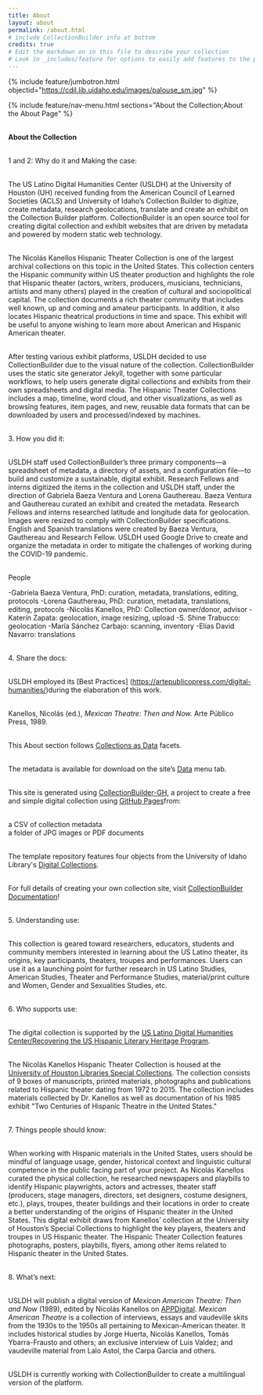 ```yaml
---
title: About
layout: about
permalink: /about.html
# include CollectionBuilder info at bottom
credits: true
# Edit the markdown on in this file to describe your collection
# Look in _includes/feature for options to easily add features to the page
---
```


{% include feature/jumbotron.html objectid="https://cdil.lib.uidaho.edu/images/palouse_sm.jpg" %}

{% include feature/nav-menu.html sections="About the Collection;About the About Page" %}
<html>

  <br><b>About the Collection</b>
 <p>
  </p>
<br>1 and 2: Why do it and Making the case:

<br>The US Latino Digital Humanities Center (USLDH) at the University of Houston (UH) received funding from the American Council of Learned Societies (ACLS) and University of Idaho’s Collection Builder to digitize, create metadata, research geolocations, translate and create an exhibit on the Collection Builder platform. CollectionBuilder is an open source tool for creating digital collection and exhibit websites that are driven by metadata and powered by modern static web technology.
<p>
  </p>  
<br>The Nicolás Kanellos Hispanic Theater Collection is one of the largest archival collections on this topic in the United States. This collection centers the Hispanic community within US theater production and highlights the role that Hispanic theater (actors, writers, producers, musicians, technicians, artists and many others) played in the creation of cultural and sociopolitical capital. The collection documents a rich theater community that includes well known, up and coming and amateur participants. In addition, it also locates Hispanic theatrical productions in time and space. This exhibit will be useful to anyone wishing to learn more about American and Hispanic American theater.
 <p>
  </p>
<br>After testing various exhibit platforms, USLDH decided to use CollectionBuilder due to the visual nature of the collection. CollectionBuilder uses the static site generator Jekyll, together with some particular workflows, to help users generate digital collections and exhibits from their own spreadsheets and digital media. The Hispanic Theater Collections includes a map, timeline, word cloud, and other visualizations, as well as browsing features, item pages, and new, reusable data formats that can be downloaded by users and processed/indexed by machines. 
<p>
  </p>
<br>3. How you did it: 

<br>USLDH staff used CollectionBuilder’s three primary components—a spreadsheet of metadata, a directory of assets, and a configuration file—to build and customize a sustainable, digital exhibit. Research Fellows and interns digitized the items in the collection and USLDH staff, under the direction of Gabriela Baeza Ventura and Lorena Gauthereau. Baeza Ventura and Gauthereau curated an exhibit and created the metadata. Research Fellows and interns researched latitude and longitude data for geolocation. Images were resized to comply with CollectionBuilder specifications. English and Spanish translations were created by Baeza Ventura, Gauthereau and Research Fellow. USLDH used Google Drive to create and organize the metadata in order to mitigate the challenges of working during the COVID-19 pandemic.
  
<br>People 
  
-Gabriela Baeza Ventura, PhD: curation, metadata, translations, editing, protocols 
-Lorena Gauthereau, PhD: curation, metadata, translations, editing, protocols
-Nicolás Kanellos, PhD: Collection owner/donor, advisor
-Katerín Zapata: geolocation, image resizing, upload
-S. Shine Trabucco: geolocation
-María Sánchez Carbajo: scanning, inventory
-Elías David Navarro: translations 
  
<br>4. Share the docs:  
  
<br>USLDH employed its [Best Practices] (https://artepublicopress.com/digital-humanities/)during the elaboration of this work.  

<br>Kanellos, Nicolás (ed.), *Mexican Theatre: Then and Now.* Arte Público Press, 1989.  

<br>This About section follows [Collections as Data](https://collectionsasdata.github.io/facet7/) facets.  

<br>The metadata is available for download on the site’s [Data](https://recoveryapp.github.io/hispanictheater/data.html) menu tab. 

 <br>This site is generated using [CollectionBuilder-GH](https://collectionbuilding.github.io/gh/), a project to create a free and simple digital collection using [GitHub Pages](https://pages.github.com/)from:  
 
<br>a CSV of collection metadata
<br>a folder of JPG images or PDF documents

<br>The template repository features four objects from the University of Idaho Library's [Digital Collections](https://www.lib.uidaho.edu/digital).  
  
<br>For full details of creating your own collection site, visit [CollectionBuilder Documentation](https://collectionbuilder.github.io/cb-docs/)!  

<br>5. Understanding use:  

  <br>This collection is geared toward researchers, educators, students and community members interested in learning about the US Latino theater, its origins, key participants, theaters, troupes and performances. Users can use it as a launching point for further research in US Latino Studies, American Studies, Theater and Performance Studies, material/print culture and Women, Gender and Sexualities Studies, etc.  
   
<br>6. Who supports use:  
  
<br>The digital collection is supported by the [US Latino Digital Humanities Center/Recovering the US Hispanic Literary Heritage Program](https://artepublicopress.com/digital-humanities/).

<br>The Nicolás Kanellos Hispanic Theater Collection is housed at the [University of Houston Libraries Special Collections](https://findingaids.lib.uh.edu/repositories/2/resources/482). The collection consists of 9 boxes of manuscripts, printed materials, photographs and publications related to Hispanic theater dating from 1972 to 2015. The collection includes materials collected by Dr. Kanellos as well as documentation of his 1985 exhibit "Two Centuries of Hispanic Theatre in the United States."
  
<br>7. Things people should know: 
  
<br>When working with Hispanic materials in the United States, users should be mindful of language usage, gender, historical context and linguistic cultural competence in the public facing part of your project. As Nicolás Kanellos curated the physical collection, he researched newspapers and playbills to identify Hispanic playwrights, actors and actresses, theater staff (producers, stage managers, directors, set designers, costume designers, etc.), plays, troupes, theater buildings and their locations in order to create a better understanding of the origins of Hispanic theater in the United States. This digital exhibit draws from Kanellos’ collection at the University of Houston’s Special Collections to highlight the key players, theaters and troupes in US Hispanic theater. The Hispanic Theater Collection features photographs, posters, playbills, flyers, among other items related to Hispanic theater in the United States.  
  
<br>8. What’s next:
  
<br>USLDH will publish a digital version of *Mexican American Theatre: Then and Now* (1989), edited by Nicolás Kanellos on [APPDigital](https://artepublicopress.manifoldapp.org/). *Mexican American Theatre* is a collection of interviews, essays and vaudeville skits from the 1930s to the 1950s all pertaining to Mexican-American theater. It includes historical studies by Jorge Huerta, Nicolás Kanellos, Tomás Ybarra-Frausto and others; an exclusive interview of Luis Valdez; and vaudeville material from Lalo Astol, the Carpa Garcia and others.  
  
<br>USLDH is currently working with CollectionBuilder to create a multilingual version of the platform.  



  
  

